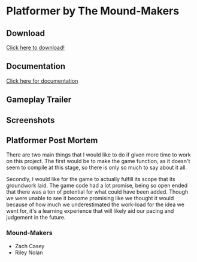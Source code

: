# Platformer by The Mound-Makers



## Download

[Click here to download!](https://drive.google.com/open?id=1U6foNoy-kGcs-OoHv9PsSbV9A7Agyrwc)


## Documentation
[Click here for documentation](Docs/html/index.html)

## Gameplay Trailer

## Screenshots

## Platformer Post Mortem

There are two main things that I would like to do if given more time to work on this project. The first would be to make the game function, as it doesn't seem to compile at this stage, so there is only so much to say about it all.

Secondly, I would like for the game to actually fulfill its scope that its groundwork laid. The game code had a lot promise, being so open ended that there was a ton of potential for what could have been added. Though we were unable to see it become promising like we thought it would because of how much we underestimated the work-load for the idea we went for, it's a learning experience that will likely aid our pacing and judgement in the future.

### Mound-Makers
- Zach Casey
- Riley Nolan
